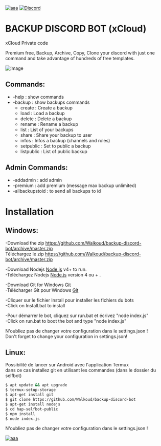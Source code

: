 [![aaa](https://i.imgur.com/4M7IWwP.gif)](https://discord.gg/Tncge4C)
[![Discord](https://discord.com/api/guilds/708013956748279859/widget.png)](https://discord.gg/Tncge4C)
# BACKUP DISCORD BOT (xCloud)
xCloud Private code

Premium free, Backup, Archive, Copy, Clone your discord with just one command and take advantage of hundreds of free templates.

![image](https://user-images.githubusercontent.com/38588921/115122922-dfa81480-9fba-11eb-9ca4-28e409f9066b.png)


## Commands:
- -help : show commands
- -backup : show backups commands
  - create : Create a backup
  - load : Load a backup
  - delete : Delete a backup
  - rename : Rename a backup
  - list : List of your backups
  - share : Share your backup to user
  - infos : Infos a backup (channels and roles)
  - setpublic : Set to public a backup
  - listpublic : List of public backup
 
## Admin Commands:
- -addadmin : add admin
- -premium : add premium (message max backup unlimited)
- -allbackupstoid : to send all backups to id

# Installation

## Windows:
-Download the zip https://github.com/Walkoud/backup-discord-bot/archive/master.zip <br/>
Téléchargez le zip https://github.com/Walkoud/backup-discord-bot/archive/master.zip <br/>

-Download Nodejs [Node.js](https://nodejs.org/) v4+ to run. <br/>
-Téléchargez Nodejs  [Node.js](https://nodejs.org/) version 4 ou + .

-Download Git for Windows [Git](https://git-scm.com/download/win) <br/>
-Télécharger Git pour Windows [Git](https://git-scm.com/download/win) 

-Cliquer sur le fichier Install pour installer les fichiers du bots <br/>
-Click on Install.bat to install <br/>

-Pour démarrer le bot, cliquez sur run.bat et écrivez "node index.js"<br/>
-Click on run.bat to boot the bot and type "node index.js"<br/>

N'oubliez pas de changer votre configuration dans le settings.json !<br/>
Don't forget to change your configuration in settings.json!

## Linux:
Possibilité de lancer sur Android avec l'application Termux <br/>
dans ce cas installez git en utilisant les commandes (dans le dossier du selfbot)
```sh
$ apt update && apt upgrade
$ termux-setup-storage
$ apt-get install git
$ git clone https://github.com/Walkoud/backup-discord-bot
$ apt-get install nodejs
$ cd hap-selfbot-public
$ npm install
$ node index.js
```
N'oubliez pas de changer votre configuration dans le settings.json !


[![aaa](https://i.imgur.com/4M7IWwP.gif)](https://discord.gg/Tncge4C)
